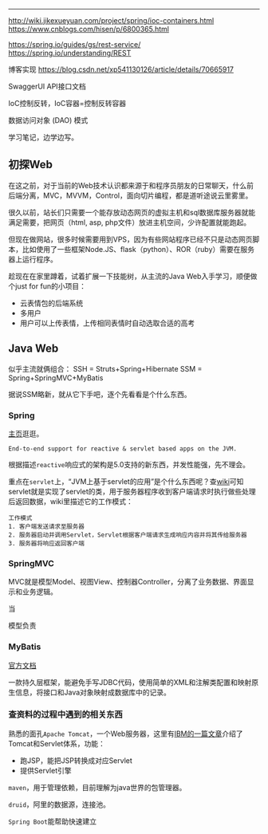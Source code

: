 
---


http://wiki.jikexueyuan.com/project/spring/ioc-containers.html
https://www.cnblogs.com/hisen/p/6800365.html

https://spring.io/guides/gs/rest-service/
https://spring.io/understanding/REST

博客实现
https://blog.csdn.net/xp541130126/article/details/70665917

 SwaggerUI API接口文档
 
 IoC控制反转，IoC容器=控制反转容器
 
 数据访问对象 (DAO) 模式

学习笔记，边学边写。

## 初探Web

在这之前，对于当前的Web技术认识都来源于和程序员朋友的日常聊天，什么前后端分离，MVC，MVVM，Control，面向切片编程，都是道听途说云里雾里。

很久以前，站长们只需要一个能存放动态网页的虚拟主机和sql数据库服务器就能满足需要，把网页（html, asp, php文件）放进主机空间，少许配置就能跑起。

但现在做网站，很多时候需要用到VPS，因为有些网站程序已经不只是动态网页脚本，比如使用了一些框架Node.JS、flask（python）、ROR（ruby）需要在服务器上运行程序。

趁现在在家里蹲着，试着扩展一下技能树，从主流的Java Web入手学习，顺便做个just for fun的小项目：

* 云表情包的后端系统
* 多用户
* 用户可以上传表情，上传相同表情时自动选取合适的高考

## Java Web 

似乎主流就俩组合：
SSH = Struts+Spring+Hibernate
SSM = Spring+SpringMVC+MyBatis   

据说SSM略新，就从它下手吧，逐个先看看是个什么东西。

### Spring

[主页](https://spring.io/)逛逛。

```
End-to-end support for reactive & servlet based apps on the JVM. 
```

根据描述`reactive`响应式的架构是5.0支持的新东西，并发性能强，先不理会。

重点在`servlet`上，“JVM上基于servlet的应用”是个什么东西呢？查[wiki](https://zh.wikipedia.org/wiki/Java_Servlet)可知servlet就是实现了servlet的类，用于服务器程序收到客户端请求时执行做些处理后返回数据，wiki里描述它的工作模式：

```
工作模式
1. 客户端发送请求至服务器
2. 服务器启动并调用Servlet，Servlet根据客户端请求生成响应内容并将其传给服务器
3. 服务器将响应返回客户端
```

### SpringMVC

MVC就是模型Model、视图View、控制器Controller，分离了业务数据、界面显示和业务逻辑。

当


模型负责

### MyBatis

[官方文档](http://www.mybatis.org/mybatis-3/zh/index.html)

一款持久层框架，能避免手写JDBC代码，使用简单的XML和注解类配置和映射原生信息，将接口和Java对象映射成数据库中的记录。

### 查资料的过程中遇到的相关东西

熟悉的面孔`Apache Tomcat`，一个Web服务器，这里有[IBM的一篇文章](https://www.ibm.com/developerworks/cn/java/j-lo-servlet/)介绍了Tomcat和Servlet体系，功能：
* 跑JSP，能把JSP转换成对应Servlet
* 提供Servlet引擎

`maven`，用于管理依赖，目前理解为java世界的包管理器。

`druid`，阿里的数据源，连接池。

`Spring Boot`能帮助快速建立
